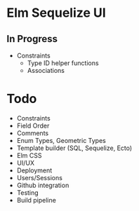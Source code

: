 
# Elm Sequelize UI

## In Progress

* Constraints
  * Type ID helper functions
  * Associations

# Todo
* Constraints
* Field Order
* Comments
* Enum Types, Geometric Types
* Template builder (SQL, Sequelize, Ecto)
* Elm CSS
* UI/UX
* Deployment
* Users/Sessions
* Github integration
* Testing
* Build pipeline
